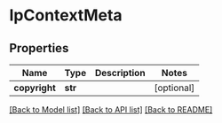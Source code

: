 # IpContextMeta

## Properties
Name | Type | Description | Notes
------------ | ------------- | ------------- | -------------
**copyright** | **str** |  | [optional] 

[[Back to Model list]](../README.md#documentation-for-models) [[Back to API list]](../README.md#documentation-for-api-endpoints) [[Back to README]](../README.md)


